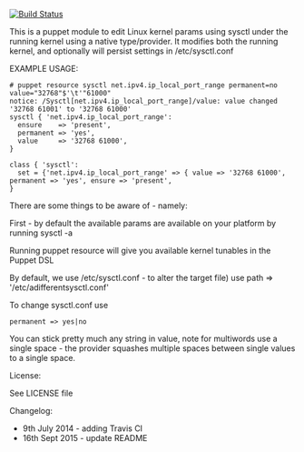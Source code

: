 [![Build Status](https://travis-ci.org/fiddyspence/puppet-sysctl.png?branch=master)](https://travis-ci.org/fiddyspence/puppet-sysctl)

This is a puppet module to edit Linux kernel params using sysctl under the running kernel using a native type/provider.  It modifies both the running kernel, and optionally will persist settings in /etc/sysctl.conf

EXAMPLE USAGE:

    # puppet resource sysctl net.ipv4.ip_local_port_range permanent=no value="32768"$'\t'"61000"
    notice: /Sysctl[net.ipv4.ip_local_port_range]/value: value changed '32768 61001' to '32768 61000'
    sysctl { 'net.ipv4.ip_local_port_range':
      ensure    => 'present',
      permanent => 'yes',
      value     => '32768 61000',
    }

    class { 'sysctl':
      set = {'net.ipv4.ip_local_port_range' => { value => '32768 61000', permanent => 'yes', ensure => 'present',
    }

There are some things to be aware of - namely:

First - by default the available params are available on your platform by running sysctl -a

Running puppet resource will give you available kernel tunables in the Puppet DSL

By default, we use /etc/sysctl.conf - to alter the target file) use
    path => '/etc/adifferentsysctl.conf'

To change sysctl.conf use

    permanent => yes|no

You can stick pretty much any string in value, note for multiwords use a single space - the provider squashes multiple spaces between single values to a single space.

License:

See LICENSE file

Changelog:

 - 9th July 2014 - adding Travis CI
 - 16th Sept 2015 - update README
